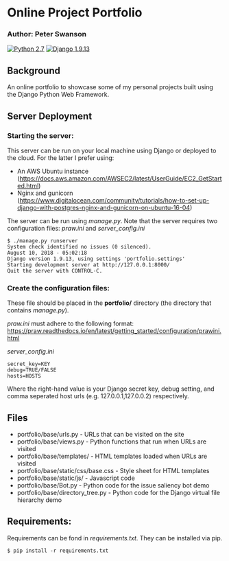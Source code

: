 # Online Project Portfolio
### Author: Peter Swanson
[![Python 2.7](https://img.shields.io/badge/Python-2.7-brightgreen.svg)](https://www.python.org/downloads/release/python-2714/)
[![Django 1.9.13](https://img.shields.io/badge/Django-1.9.13-brightgreen.svg)](https://pypi.org/project/Django/1.9.13/)


## Background
An online portfolio to showcase some of my personal projects built using the Django Python Web Framework.

## Server Deployment
### Starting the server:
This server can be run on your local machine using Django or deployed to the cloud. For the latter I prefer using:
- An AWS Ubuntu instance (https://docs.aws.amazon.com/AWSEC2/latest/UserGuide/EC2_GetStarted.html)
- Nginx and gunicorn (https://www.digitalocean.com/community/tutorials/how-to-set-up-django-with-postgres-nginx-and-gunicorn-on-ubuntu-16-04)


The server can be run using <i>manage.py</i>. Note that the server requires two configuration files: <i>praw.ini</i> and <i>server_config.ini</i>
 
 ```
$ ./manage.py runserver
System check identified no issues (0 silenced).
August 10, 2018 - 05:02:18
Django version 1.9.13, using settings 'portfolio.settings'
Starting development server at http://127.0.0.1:8000/
Quit the server with CONTROL-C.
 ```

### Create the configuration files:
These file should be placed in the <b>portfolio/</b> directory (the directory that contains 
<i>manage.py</i>).

<i>praw.ini</i> must adhere to the following format: https://praw.readthedocs.io/en/latest/getting_started/configuration/prawini.html

<i>server_config.ini</i>
```
secret_key=KEY
debug=TRUE/FALSE
hosts=HOSTS
```
Where the right-hand value is your Django secret key, debug setting, and comma seperated host urls (e.g. 127.0.0.1,127.0.0.2) respectively. 

## Files
- portfolio/base/urls.py - URLs that can be visited on the site
- portfolio/base/views.py - Python functions that run when URLs are visited
- portfolio/base/templates/ - HTML templates loaded when URLs are visited
- portfolio/base/static/css/base.css - Style sheet for HTML templates
- portfolio/base/static/js/ - Javascript code
- portfolio/base/Bot.py - Python code for the issue saliency bot demo
- portfolio/base/directory_tree.py - Python code for the Django virtual file hierarchy demo

## Requirements:
Requirements can be fond in <i>requirements.txt</i>. They can be installed via pip.
```
$ pip install -r requirements.txt
```